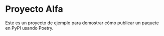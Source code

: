 # Proyecto Alfa

Este es un proyecto de ejemplo para demostrar cómo publicar un paquete en PyPI usando Poetry.
